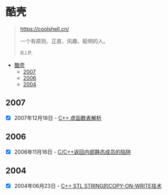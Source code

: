 # 酷壳

> <https://coolshell.cn/>
>
> 一个有原则、正直、风趣、聪明的人。
>
> R.I.P.

- [酷壳](#酷壳)
  - [2007](#2007)
  - [2006](#2006)
  - [2004](#2004)

## 2007

- [x] 2007年12月18日 - [C++ 虚函数表解析](https://coolshell.cn/articles/12165.html)

## 2006

- [x] 2006年11月16日 - [C/C++返回内部静态成员的陷阱](https://coolshell.cn/articles/12192.html)

## 2004

- [x] 2004年06月23日 - [C++ STL STRING的COPY-ON-WRITE技术](https://coolshell.cn/articles/12199.html)
